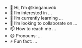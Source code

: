 - 👋 Hi, I’m @kinganuvob
- 👀 I’m interested in ...
- 🌱 I’m currently learning ...
- 💞️ I’m looking to collaborate on ...
- 📫 How to reach me ...
- 😄 Pronouns: ...
- ⚡ Fun fact: ...

<!---
kinganuvob/kinganuvob is a ✨ special ✨ repository because its `README.md` (this file) appears on your GitHub profile.
You can click the Preview link to take a look at your changes.
--->
